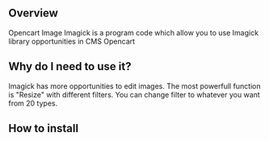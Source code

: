 <h2>Overview</h2>
<p>Opencart Image Imagick is a program code which allow you to use Imagick library opportunities in CMS Opencart</p>
<h2>Why do I need to use it?</h2>
<p>Imagick has more opportunities to edit images. The most powerfull function is "Resize" with different filters. You can change filter to whatever you want from 20 types.</p>
<h2>How to install</h2>
